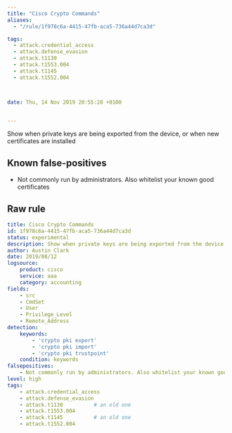 ```yaml
---
title: "Cisco Crypto Commands"
aliases:
  - "/rule/1f978c6a-4415-47fb-aca5-736a44d7ca3d"

tags:
  - attack.credential_access
  - attack.defense_evasion
  - attack.t1130
  - attack.t1553.004
  - attack.t1145
  - attack.t1552.004



date: Thu, 14 Nov 2019 20:55:28 +0100


---
```


Show when private keys are being exported from the device, or when new certificates are installed

<!--more-->


## Known false-positives

* Not commonly run by administrators. Also whitelist your known good certificates




## Raw rule
```yaml
title: Cisco Crypto Commands
id: 1f978c6a-4415-47fb-aca5-736a44d7ca3d
status: experimental
description: Show when private keys are being exported from the device, or when new certificates are installed
author: Austin Clark
date: 2019/08/12
logsource:
    product: cisco
    service: aaa
    category: accounting
fields:
    - src
    - CmdSet
    - User
    - Privilege_Level
    - Remote_Address
detection:
    keywords:
        - 'crypto pki export'
        - 'crypto pki import'
        - 'crypto pki trustpoint'
    condition: keywords
falsepositives:
    - Not commonly run by administrators. Also whitelist your known good certificates
level: high
tags:
    - attack.credential_access
    - attack.defense_evasion
    - attack.t1130          # an old one
    - attack.t1553.004
    - attack.t1145          # an old one
    - attack.t1552.004
```
